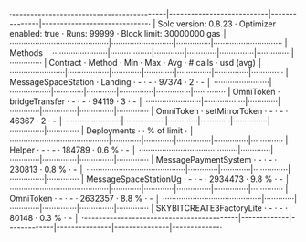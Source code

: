 ·------------------------------------------|---------------------------|---------------|-----------------------------·
|           Solc version: 0.8.23           ·  Optimizer enabled: true  ·  Runs: 99999  ·  Block limit: 30000000 gas  │
···········································|···························|···············|······························
|  Methods                                                                                                           │
························|··················|·············|·············|···············|···············|··············
|  Contract             ·  Method          ·  Min        ·  Max        ·  Avg          ·  # calls      ·  usd (avg)  │
························|··················|·············|·············|···············|···············|··············
|  MessageSpaceStation  ·  Landing         ·          -  ·          -  ·        97374  ·            2  ·          -  │
························|··················|·············|·············|···············|···············|··············
|  OmniToken            ·  bridgeTransfer  ·          -  ·          -  ·        94119  ·            3  ·          -  │
························|··················|·············|·············|···············|···············|··············
|  OmniToken            ·  setMirrorToken  ·          -  ·          -  ·        46367  ·            2  ·          -  │
························|··················|·············|·············|···············|···············|··············
|  Deployments                             ·                                           ·  % of limit   ·             │
···········································|·············|·············|···············|···············|··············
|  Helper                                  ·          -  ·          -  ·       184789  ·        0.6 %  ·          -  │
···········································|·············|·············|···············|···············|··············
|  MessagePaymentSystem                    ·          -  ·          -  ·       230813  ·        0.8 %  ·          -  │
···········································|·············|·············|···············|···············|··············
|  MessageSpaceStationUg                   ·          -  ·          -  ·      2934473  ·        9.8 %  ·          -  │
···········································|·············|·············|···············|···············|··············
|  OmniToken                               ·          -  ·          -  ·      2632357  ·        8.8 %  ·          -  │
···········································|·············|·············|···············|···············|··············
|  SKYBITCREATE3FactoryLite                ·          -  ·          -  ·        80148  ·        0.3 %  ·          -  │
·------------------------------------------|-------------|-------------|---------------|---------------|-------------·